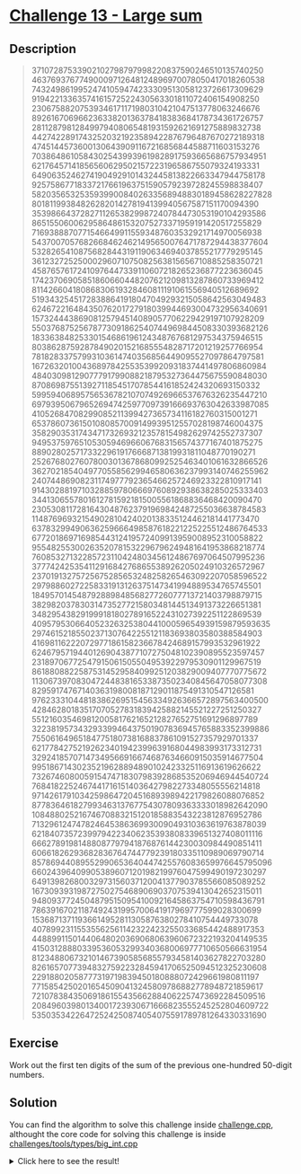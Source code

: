 # [Challenge 13 - Large sum](https://projecteuler.net/problem=13)

## Description

> 37107287533902102798797998220837590246510135740250  
> 46376937677490009712648124896970078050417018260538  
> 74324986199524741059474233309513058123726617309629  
> 91942213363574161572522430563301811072406154908250  
> 23067588207539346171171980310421047513778063246676  
> 89261670696623633820136378418383684178734361726757  
> 28112879812849979408065481931592621691275889832738  
> 44274228917432520321923589422876796487670272189318  
> 47451445736001306439091167216856844588711603153276  
> 70386486105843025439939619828917593665686757934951  
> 62176457141856560629502157223196586755079324193331  
> 64906352462741904929101432445813822663347944758178  
> 92575867718337217661963751590579239728245598838407  
> 58203565325359399008402633568948830189458628227828  
> 80181199384826282014278194139940567587151170094390  
> 35398664372827112653829987240784473053190104293586  
> 86515506006295864861532075273371959191420517255829  
> 71693888707715466499115593487603532921714970056938  
> 54370070576826684624621495650076471787294438377604  
> 53282654108756828443191190634694037855217779295145  
> 36123272525000296071075082563815656710885258350721  
> 45876576172410976447339110607218265236877223636045  
> 17423706905851860660448207621209813287860733969412  
> 81142660418086830619328460811191061556940512689692  
> 51934325451728388641918047049293215058642563049483  
> 62467221648435076201727918039944693004732956340691  
> 15732444386908125794514089057706229429197107928209  
> 55037687525678773091862540744969844508330393682126  
> 18336384825330154686196124348767681297534375946515  
> 80386287592878490201521685554828717201219257766954  
> 78182833757993103614740356856449095527097864797581  
> 16726320100436897842553539920931837441497806860984  
> 48403098129077791799088218795327364475675590848030  
> 87086987551392711854517078544161852424320693150332  
> 59959406895756536782107074926966537676326235447210  
> 69793950679652694742597709739166693763042633987085  
> 41052684708299085211399427365734116182760315001271  
> 65378607361501080857009149939512557028198746004375  
> 35829035317434717326932123578154982629742552737307  
> 94953759765105305946966067683156574377167401875275  
> 88902802571733229619176668713819931811048770190271  
> 25267680276078003013678680992525463401061632866526  
> 36270218540497705585629946580636237993140746255962  
> 24074486908231174977792365466257246923322810917141  
> 91430288197103288597806669760892938638285025333403  
> 34413065578016127815921815005561868836468420090470  
> 23053081172816430487623791969842487255036638784583  
> 11487696932154902810424020138335124462181441773470  
> 63783299490636259666498587618221225225512486764533  
> 67720186971698544312419572409913959008952310058822  
> 95548255300263520781532296796249481641953868218774  
> 76085327132285723110424803456124867697064507995236  
> 37774242535411291684276865538926205024910326572967  
> 23701913275725675285653248258265463092207058596522  
> 29798860272258331913126375147341994889534765745501  
> 18495701454879288984856827726077713721403798879715  
> 38298203783031473527721580348144513491373226651381  
> 34829543829199918180278916522431027392251122869539  
> 40957953066405232632538044100059654939159879593635  
> 29746152185502371307642255121183693803580388584903  
> 41698116222072977186158236678424689157993532961922  
> 62467957194401269043877107275048102390895523597457  
> 23189706772547915061505504953922979530901129967519  
> 86188088225875314529584099251203829009407770775672  
> 11306739708304724483816533873502340845647058077308  
> 82959174767140363198008187129011875491310547126581  
> 97623331044818386269515456334926366572897563400500  
> 42846280183517070527831839425882145521227251250327  
> 55121603546981200581762165212827652751691296897789  
> 32238195734329339946437501907836945765883352399886  
> 75506164965184775180738168837861091527357929701337  
> 62177842752192623401942399639168044983993173312731  
> 32924185707147349566916674687634660915035914677504  
> 99518671430235219628894890102423325116913619626622  
> 73267460800591547471830798392868535206946944540724  
> 76841822524674417161514036427982273348055556214818  
> 97142617910342598647204516893989422179826088076852  
> 87783646182799346313767754307809363333018982642090  
> 10848802521674670883215120185883543223812876952786  
> 71329612474782464538636993009049310363619763878039  
> 62184073572399794223406235393808339651327408011116  
> 66627891981488087797941876876144230030984490851411  
> 60661826293682836764744779239180335110989069790714  
> 85786944089552990653640447425576083659976645795096  
> 66024396409905389607120198219976047599490197230297  
> 64913982680032973156037120041377903785566085089252  
> 16730939319872750275468906903707539413042652315011  
> 94809377245048795150954100921645863754710598436791  
> 78639167021187492431995700641917969777599028300699  
> 15368713711936614952811305876380278410754449733078  
> 40789923115535562561142322423255033685442488917353  
> 44889911501440648020369068063960672322193204149535  
> 41503128880339536053299340368006977710650566631954  
> 81234880673210146739058568557934581403627822703280  
> 82616570773948327592232845941706525094512325230608  
> 22918802058777319719839450180888072429661980811197  
> 77158542502016545090413245809786882778948721859617  
> 72107838435069186155435662884062257473692284509516  
> 20849603980134001723930671666823555245252804609722  
> 53503534226472524250874054075591789781264330331690  

## Exercise

Work out the first ten digits of the sum of the previous one-hundred 50-digit numbers.

## Solution

You can find the algorithm to solve this challenge inside [challenge.cpp](challenge.cpp),
althought the core code for solving this challenge is inside [challenges/tools/types/big_int.cpp](../tools/types/big_int.cpp)

<details>
  <summary>Click here to see the result!</summary>

  Result is: `5.537.376.230`
</details>

